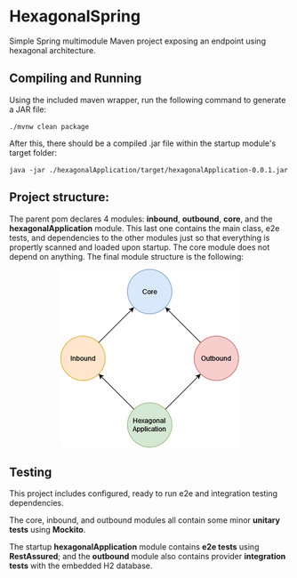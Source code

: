 # HexagonalSpring
Simple Spring multimodule Maven project exposing an endpoint using hexagonal architecture.

## Compiling and Running
Using the included maven wrapper, run the following command to generate a JAR file:
```
./mvnw clean package
```

After this, there should be a compiled .jar file within the startup module's target folder:
```
java -jar ./hexagonalApplication/target/hexagonalApplication-0.0.1.jar
```

## Project structure:
The parent pom declares 4 modules: **inbound**, **outbound**, **core**, and the **hexagonalApplication** module. This last one contains the main class, e2e tests, and dependencies to the other modules just so that everything is propertly scanned and loaded upon startup. The core module does not depend on anything.
The final module structure is the following:
<p align="center">
    <img src=".readme/moduleDiagram.png" alt="Module structure diagram"/>
</p>

## Testing
This project includes configured, ready to run e2e and integration testing dependencies. 

The core, inbound, and outbound modules all contain some minor **unitary tests** using **Mockito**.

The startup **hexagonalApplication** module contains **e2e tests** using **RestAssured**; and the **outbound** module also contains provider **integration tests** with the embedded H2 database.